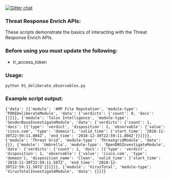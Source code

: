 [![Gitter chat](https://img.shields.io/badge/gitter-join%20chat-brightgreen.svg)](https://gitter.im/CiscoSecurity/Threat-Response "Gitter chat")

### Threat Response Enrich APIs:

These scripts demonstrate the basics of interacting with the Threat Response Enrich APIs. 

### Before using you must update the following:
- tr_access_token

### Usage:
```
python 01_deliberate_observables.py
```

### Example script output: 
```
{'data': [{'module': 'AMP File Reputation', 'module-type': 'POKEDeliberateModule', 'data': {'verdicts': {'count': 0, 'docs': []}}}, {'module': 'Talos Intelligence', 'module-type': 'SenderBaseInvestigateModule', 'data': {'verdicts': {'count': 1, 'docs': [{'type': 'verdict', 'disposition': 1, 'observable': {'value': 'cisco.com', 'type': 'domain'}, 'valid_time': {'start_time': '2018-11-30T22:59:11.804Z', 'end_time': '2018-12-30T22:59:11.804Z'}}]}}}, {'module': 'Threat Grid', 'module-type': 'ThreatgridModule', 'data': {}}, {'module': 'Umbrella', 'module-type': 'OpenDNSInvestigateModule', 'data': {'verdicts': {'count': 1, 'docs': [{'type': 'verdict', 'disposition': 1, 'observable': {'value': 'cisco.com', 'type': 'domain'}, 'disposition_name': 'Clean', 'valid_time': {'start_time': '2018-11-30T22:59:11.507Z', 'end_time': '2018-12-30T22:59:11.507Z'}}]}}}, {'module': 'VirusTotal', 'module-type': 'VirusTotalInvestigateModule', 'data': {}}]}
```
